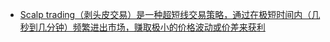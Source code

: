 - [Scalp trading（剥头皮交易）是一种超短线交易策略，通过在极短时间内（几秒到几分钟）频繁进出市场，赚取极小的价格波动或价差来获利](https://x.com/yourquantguy/status/1952268897995882713)